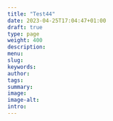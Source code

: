 ```yaml
---
title: "Test44"
date: 2023-04-25T17:04:47+01:00
draft: true
type: page
weight: 400
description: 
menu:
slug:
keywords:
author: 
tags: 
summary:
image:
image-alt:
intro:
---
```

